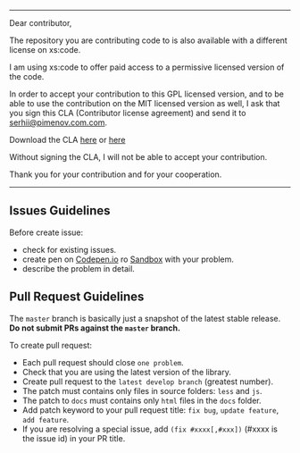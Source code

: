  ----

Dear contributor,

The repository you are contributing code to is also available with a different license on xs:code.

I am using xs:code to offer paid access to a permissive licensed version of the code.

In order to accept your contribution to this GPL licensed version, and to be able to use the contribution on the MIT licensed version as well, 
I ask that you sign this CLA (Contributor license agreement) and send it to serhii@pimenov.com.com.

Download the CLA [here](CLA.docx) or [here](https://pimenov.com.ua/files/CLA.docx) 

Without signing the CLA, I will not be able to accept your contribution.

Thank you for your contribution and for your cooperation.

 ----
 
## Issues Guidelines

Before create issue:
- check for existing issues.
- create pen on [Codepen.io](https://codepen.io) ro [Sandbox](https://sandbox.org.ua) with your problem.
- describe the problem in detail.

## Pull Request Guidelines
The `master` branch is basically just a snapshot of the latest stable release. **Do not submit PRs against the `master` branch.**

To create pull request:
- Each pull request should close `one problem`.
- Check that you are using the latest version of the library.
- Create pull request to the `latest develop branch` (greatest number).
- The patch must contains only files in source folders: `less` and `js`.
- The patch to `docs` must contains only `html` files in the `docs` folder.
- Add patch keyword to your pull request title: `fix bug`, `update feature`, `add feature`.
- If you are resolving a special issue, add `(fix #xxxx[,#xxx])` (#xxxx is the issue id) in your PR title.
